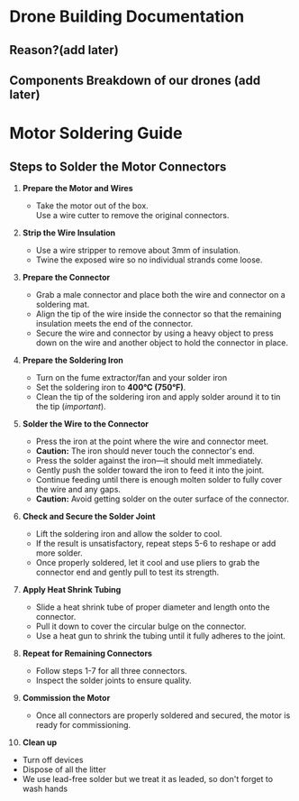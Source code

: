 # Drone Building Documentation

## Reason?(add later)

## Components Breakdown of our drones (add later)

# Motor Soldering Guide

## Steps to Solder the Motor Connectors

1. **Prepare the Motor and Wires**  
   * Take the motor out of the box.  
     Use a wire cutter to remove the original connectors.

2. **Strip the Wire Insulation**  
   * Use a wire stripper to remove about 3mm of insulation.  
   * Twine the exposed wire so no individual strands come loose.

3. **Prepare the Connector**  
   * Grab a male connector and place both the wire and connector on a soldering mat.  
   * Align the tip of the wire inside the connector so that the remaining insulation meets the end of the connector.  
   * Secure the wire and connector by using a heavy object to press down on the wire and another object to hold the connector in place.

4. **Prepare the Soldering Iron**
   * Turn on the fume extractor/fan and your solder iron
   * Set the soldering iron to **400°C (750°F)**.  
   * Clean the tip of the soldering iron and apply solder around it to tin the tip (*important*).

5. **Solder the Wire to the Connector**  
   * Press the iron at the point where the wire and connector meet.  
   * **Caution:** The iron should never touch the connector's end.  
   * Press the solder against the iron—it should melt immediately.  
   * Gently push the solder toward the iron to feed it into the joint.  
   * Continue feeding until there is enough molten solder to fully cover the wire and any gaps.  
   * **Caution:** Avoid getting solder on the outer surface of the connector.

6. **Check and Secure the Solder Joint**  
   * Lift the soldering iron and allow the solder to cool.  
   * If the result is unsatisfactory, repeat steps 5-6 to reshape or add more solder.  
   * Once properly soldered, let it cool and use pliers to grab the connector end and gently pull to test its strength.

7. **Apply Heat Shrink Tubing**  
   * Slide a heat shrink tube of proper diameter and length onto the connector.  
   * Pull it down to cover the circular bulge on the connector.  
   * Use a heat gun to shrink the tubing until it fully adheres to the joint.

8. **Repeat for Remaining Connectors**  
   * Follow steps 1-7 for all three connectors.  
   * Inspect the solder joints to ensure quality.

9. **Commission the Motor**  
   * Once all connectors are properly soldered and secured, the motor is ready for commissioning.

10. **Clean up**
   * Turn off devices
   * Dispose of all the litter
   * We use lead-free solder but we treat it as leaded, so don't forget to wash hands
